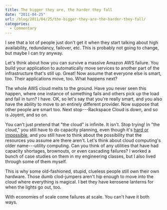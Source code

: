 ```yaml
---
title: The bigger they are, the harder they fall
date: "2011-04-25"
url: /blog/2011/04/25/the-bigger-they-are-the-harder-they-fall/
categories:
  - Commentary
---
```

I see that a lot of people just don't get it when they start talking about high availability, redundancy, failover, etc. This is probably not going to change, but maybe I can try anyway.

Let's think about how you can survive a massive Amazon AWS failure. You build your application to automatically move services to another part of the infrastructure that's still up. Great! Now assume that everyone else is smart, too. Their applications move, too. What happens next?

The whole AWS cloud melts to the ground. Have you never seen this happen, where one instance of something fails and others pick up the load and fail in turn? I have. OK, so let's say that you're really smart, and you also have the ability to move to an entirely different provider. Now suppose that other people are smart too. Next stop---Rackspace Cloud is down, and so is Joyent, and so on.

You can't just pretend that "the cloud" is infinite. It isn't. Stop trying! In "the cloud," you still have to do capacity planning, even though it's [hard or impossible](/blog/2010/06/01/under-provisioning-the-curse-of-the-cloud/), and you still have to think about the possibility that the resources you assume are there aren't. Let's think about cloud computing's older name---utility computing. Can you think of any utilities that have had capacity shortages, brownouts, or even cascading failures? I worked a bunch of case studies on them in my engineering classes, but I also lived through some of them myself.

This is why some old-fashioned, stupid, clueless people still own their own hardware. Those dumb clod-jumpers aren't hip enough to move into the cloud where everything is magical. I bet they have kerosene lanterns for when the lights go out, too.

With economies of scale come failures at scale. You can't have it both ways.


